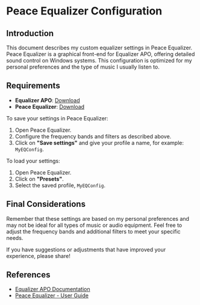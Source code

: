 # Peace Equalizer Configuration

## Introduction

This document describes my custom equalizer settings in Peace Equalizer. Peace Equalizer is a graphical front-end for Equalizer APO, offering detailed sound control on Windows systems. This configuration is optimized for my personal preferences and the type of music I usually listen to.

## Requirements

- **Equalizer APO**: [Download](https://sourceforge.net/projects/equalizerapo/)
- **Peace Equalizer**: [Download](https://sourceforge.net/projects/peace-equalizer-apo-extension/)

To save your settings in Peace Equalizer:

1. Open Peace Equalizer.
2. Configure the frequency bands and filters as described above.
3. Click on **"Save settings"** and give your profile a name, for example: `MyEQConfig`.

To load your settings:

1. Open Peace Equalizer.
2. Click on **"Presets"**.
3. Select the saved profile, `MyEQConfig`.

## Final Considerations

Remember that these settings are based on my personal preferences and may not be ideal for all types of music or audio equipment. Feel free to adjust the frequency bands and additional filters to meet your specific needs.

If you have suggestions or adjustments that have improved your experience, please share!

## References

- [Equalizer APO Documentation](https://sourceforge.net/p/equalizerapo/wiki/Documentation/)
- [Peace Equalizer - User Guide](https://sourceforge.net/p/peace-equalizer-apo-extension/wiki/Documentation/)

